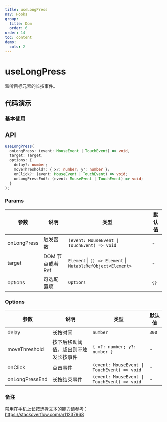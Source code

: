 ```yaml
---
title: useLongPress
nav: Hooks
group:
  title: Dom
  order: 6
order: 14
toc: content
demo:
  cols: 2
---
```


# useLongPress

监听目标元素的长按事件。

## 代码演示

### 基本使用

<code src="./demo/demo1.tsx"></code>
<code src="./demo/demo2.tsx"></code>
<code src="./demo/demo3.tsx"></code>

## API

```typescript
useLongPress(
  onLongPress: (event: MouseEvent | TouchEvent) => void,
  target: Target,
  options: {
    delay?: number;
    moveThreshold?: { x?: number; y?: number };
    onClick?: (event: MouseEvent | TouchEvent) => void;
    onLongPressEnd?: (event: MouseEvent | TouchEvent) => void;
  }
);
```

### Params

| 参数        | 说明             | 类型                                                        | 默认值 |
| ----------- | ---------------- | ----------------------------------------------------------- | ------ |
| onLongPress | 触发函数         | `(event: MouseEvent \| TouchEvent) => void`                 | -      |
| target      | DOM 节点或者 Ref | `Element` \| `() => Element` \| `MutableRefObject<Element>` | -      |
| options     | 可选配置项       | `Options`                                                   | `{}`   |

### Options

| 参数           | 说明                                 | 类型                                        | 默认值 |
| -------------- | ------------------------------------ | ------------------------------------------- | ------ |
| delay          | 长按时间                             | `number`                                    | `300`  |
| moveThreshold  | 按下后移动阈值，超出则不触发长按事件 | `{ x?: number; y?: number }`                | -      |
| onClick        | 点击事件                             | `(event: MouseEvent \| TouchEvent) => void` | -      |
| onLongPressEnd | 长按结束事件                         | `(event: MouseEvent \| TouchEvent) => void` | -      |

### 备注

禁用在手机上长按选择文本的能力请参考：https://stackoverflow.com/a/11237968
